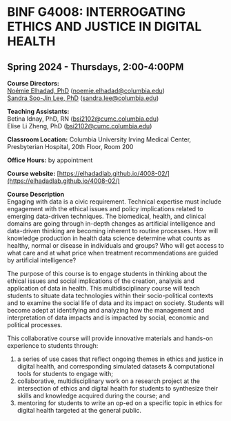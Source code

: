# BINF G4008: INTERROGATING ETHICS AND JUSTICE IN DIGITAL HEALTH
## Spring 2024 - Thursdays, 2:00-4:00PM

**Course Directors:**    
[Noémie Elhadad, PhD](https://people.dbmi.columbia.edu/noemie/)  ([noemie.elhadad@columbia.edu](mailto:noemie.elhadad@columbia.edu))   
[Sandra Soo-Jin Lee, PhD](https://www.mhe.cuimc.columbia.edu/profile/sandra-s-lee-phd)  ([sandra.lee@columbia.edu](mailto:sandra.lee@columbia.edu))

**Teaching Assistants:**   
Betina Idnay, PhD, RN  ([bsi2102@cumc.columbia.edu](mailto:bsi2102@cumc.columbia.edu))   
Elise Li Zheng, PhD  ([bsi2102@cumc.columbia.edu](mailto:bsi2102@cumc.columbia.edu))

**Classroom Location:** Columbia University Irving Medical Center, Presbyterian Hospital, 20th Floor, Room 200

**Office Hours:** by appointment  

**Course website:** [https://elhadadlab.github.io/4008-02/](https://elhadadlab.github.io/4008-02/)

**Course Description**   
Engaging with data is a civic requirement. Technical expertise must include engagement with the ethical issues and policy implications related to emerging data-driven techniques. The biomedical, health, and clinical domains are going through in-depth changes as artificial intelligence and data-driven thinking are becoming inherent to routine processes. How will knowledge production in health data science determine what counts as healthy, normal or disease in individuals and groups? Who will get access to what care and at what price when treatment recommendations are guided by artificial intelligence?

The purpose of this course is to engage students in thinking about the ethical issues and social
implications of the creation, analysis and application of data in health. This multidisciplinary course will teach students to situate data technologies within their socio-political contexts and to examine the social life of data and its impact on society. Students will become adept at identifying and analyzing how the management and interpretation of data impacts and is impacted by social, economic and political processes.

This collaborative course will provide innovative materials and hands-on experience to students through:  

1. a series of use cases that reflect ongoing themes in ethics and justice in digital health, and corresponding simulated datasets & computational tools for students to engage with;   
2. collaborative, multidisciplinary work on a research project at the intersection of ethics and digital health for students to synthesize their skills and knowledge acquired during the course; and   
3. mentoring for students to write an op-ed on a specific topic in ethics for digital health targeted at the general public.
